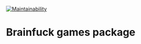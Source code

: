 [![Maintainability](https://api.codeclimate.com/v1/badges/16509fb7e02aabc97448/maintainability)](https://codeclimate.com/github/gitmaster1337/brainfuck-lvl1/maintainability)
# Brainfuck games package
